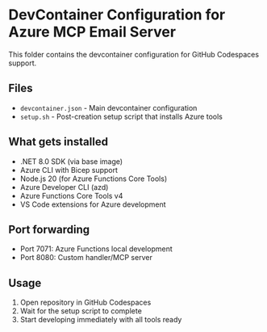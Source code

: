 # DevContainer Configuration for Azure MCP Email Server

This folder contains the devcontainer configuration for GitHub Codespaces support.

## Files

- `devcontainer.json` - Main devcontainer configuration
- `setup.sh` - Post-creation setup script that installs Azure tools

## What gets installed

- .NET 8.0 SDK (via base image)
- Azure CLI with Bicep support
- Node.js 20 (for Azure Functions Core Tools)
- Azure Developer CLI (azd)
- Azure Functions Core Tools v4
- VS Code extensions for Azure development

## Port forwarding

- Port 7071: Azure Functions local development
- Port 8080: Custom handler/MCP server

## Usage

1. Open repository in GitHub Codespaces
2. Wait for the setup script to complete
3. Start developing immediately with all tools ready